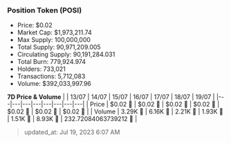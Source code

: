 
  ### Position Token (POSI)
  - Price: $0.02
  - Market Cap: $1,973,211.74
  - Max Supply: 100,000,000
  - Total Supply: 90,971,209.005
  - Circulating Supply: 90,191,284.031
  - Total Burn: 779,924.974
  - Holders: 733,021
  - Transactions: 5,712,083
  - Volume: $392,033,997.96

  **7D Price & Volume**
  | | 13&#x2F;07 | 14&#x2F;07 | 15&#x2F;07 | 16&#x2F;07 | 17&#x2F;07 | 18&#x2F;07 | 19&#x2F;07 |
  |---|---|---|---|---|---|---|---|
  | Price | $0.02 🚀 | $0.02 🔻 | $0.02 🔻 | $0.02 🚀 | $0.02 🔻 | $0.02 🔻 | $0.02 🚀 |
  | Volume | 3.29K 🚀 | 6.16K 🚀 | 2.21K 🔻 | 1.93K 🔻 | 1.51K 🔻 | 8.93K 🚀 | 232.72084063739212 🔻 |

  > updated_at: Jul 19, 2023 6:07 AM

